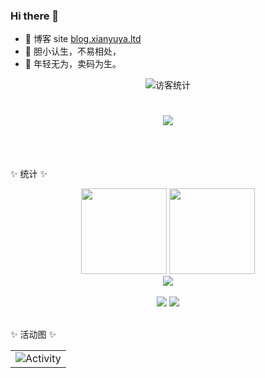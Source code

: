 ### Hi there 👋

- 📙 博客 site [blog.xianyuya.ltd](https://blog.xianyuya.ltd/)
- 🍄 胆小认生，不易相处，
- 🌱 年轻无为，卖码为生。
<div align="center">
  <img src="https://visitor-badge.glitch.me/badge?page_id=s-xianyu" alt="访客统计" />
</div>

<!-- dynamic typing effect 动态打字效果 -->
<h1 align="center">
  <a href="https://blog.sunguoqi.com/">
    <img src="https://readme-typing-svg.herokuapp.com/?lines=Hello%2C%20World!;咸鱼祝您今天愉快!&center=true&size=27" />
  </a>
</h1>
<br/><br/>

✨ 统计 ✨

<!-- GitHub 数据统计 -->
<div align="center">
  <img height="137px" src="https://github-readme-stats-git-masterrstaa-rickstaa.vercel.app/api?username=s-xianyu&hide_title=true&hide_border=true&show_icons=trueline_height=21&text_color=000&icon_color=000&bg_color=0,ea6161,ffc64d,fffc4d,52fa5a&theme=graywhite" />
  <img height="137px" src="https://github-readme-stats-git-masterrstaa-rickstaa.vercel.app/api/top-langs/?username=s-xianyu&hide_title=true&hide_border=true&layout=compact&langs_count=6&text_color=000&icon_color=fff&bg_color=0,52fa5a,4dfcff,c64dff&theme=graywhite" />
</div> 
  
<!-- GitHub 奖杯🏆 -->
<div align="center"><img  src="https://github-profile-trophy.vercel.app/?username=sun0225SUN&theme=gruvbox&row=1&column=6&no-frame=true&no-bg=true" /></div><br>

<!-- Awesome repo 比较好的仓库-->
<div align="center">
  <a href="https://github.com/s-xianyu/xy-diary">
    <img src="https://github-readme-stats-git-masterrstaa-rickstaa.vercel.app/api/pin/?username=s-xianyu&repo=xy-diary&theme=dark&bg_color=121212&hide_border=true" /></a>
  <a href="https://github.com/s-xianyu/xianyu-cli">
    <img src="https://github-readme-stats-git-masterrstaa-rickstaa.vercel.app/api/pin/?username=s-xianyu&repo=xianyu-cli&theme=dark&bg_color=121212&hide_border=true" /></a>
</div><br>

✨ 活动图 ✨
<!-- GitHub Activity Graph GitHub 活动图 -->
<table align="center">
  <tr>
    <td><img src="https://github-readme-activity-graph.cyclic.app/graph?username=s-xianyu&theme=xcode&bg_color=FF000000&hide_border=true" alt="Activity"/></td>
  </tr>
</table>
<!--
**s-xianyu/s-xianyu** is a ✨ _special_ ✨ repository because its `README.md` (this file) appears on your GitHub profile.

Here are some ideas to get you started:

- 🔭 I’m currently working on ...
- 🌱 I’m currently learning ...
- 👯 I’m looking to collaborate on ...
- 🤔 I’m looking for help with ...
- 💬 Ask me about ...
- 📫 How to reach me: ...
- 😄 Pronouns: ...
- ⚡ Fun fact: ...
-->
